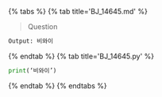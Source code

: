 {% tabs %}
{% tab title='BJ_14645.md' %}

> Question

```txt
Output: 비와이
```

{% endtab %}
{% tab title='BJ_14645.py' %}

```py
print(‘비와이’)
```

{% endtab %}
{% endtabs %}
